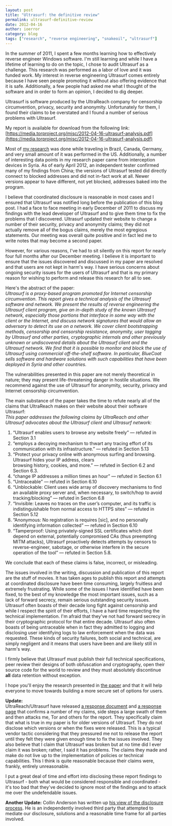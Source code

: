 ```yaml
---
layout: post
title: "Ultrasurf: the definitive review"
permalink: ultrasurf-definitive-review
date: 2012-04-16
author: ioerror
category: blog
tags: ["research", "reverse engineering", "snakeoil", "ultrasurf"]
---
```


In the summer of 2011, I spent a few months learning how to effectively reverse engineer Windows software. I'm still learning and while I have a lifetime of learning to do on the topic, I chose to audit Ultrasurf as a challenge. This research was performed as a labor of love and it was funded work. My interest in reverse engineering Ultrasurf comes entirely because I have seen people promoting it without also offering evidence that it is safe. Additionally, a few people had asked me what I thought of the software and in order to form an opinion, I decided to dig deeper.

Ultrasurf is software produced by the UltraReach company for censorship circumvention, privacy, security and anonymity. Unfortunately for them, I found their claims to be overstated and I found a number of serious problems with Ultrasurf.

My report is available for download from the following link: [https://media.torproject.org/misc/2012-04-16-ultrasurf-analysis.pdf](https://media.torproject.org/misc/2012-04-16-ultrasurf-analysis.pdf)

Most of [my research](https://media.torproject.org/misc/2012-04-16-ultrasurf-analysis.pdf) was done while traveling in Brazil, Canada, Germany, and very small amount of it was performed in the US. Additionally, a number of interesting data points in my research paper came from interception devices in Syria. As of early April 2012, an independent tester confirmed many of my findings from China; the versions of Ultrasurf tested did directly connect to blocked addresses and did not in-fact work at all. Newer versions appear to have different, not yet blocked, addresses baked into the program.

I believe that coordinated disclosure is reasonable in most cases and I ensured that Ultrasurf was notified long before the publication of this blog post. I had a face to face meeting in early December of 2011 to discuss my findings with the lead developer of Ultrasurf and to give them time to fix the problems that I discovered. Ultrasurf updated their website to change a number of their security, privacy and anonymity claims; they did not actually remove all of the bogus claims, merely the most egregious statements. Our meeting was overall quite positive and in fact led me to write notes that may become a second paper.

However, for various reasons, I've had to sit silently on this report for nearly four full months after our December meeting. I believe it is important to ensure that the issues discovered and discussed in my paper are resolved and that users are not kept in harm's way. I have serious concerns about ongoing security issues for the users of Ultrasurf and that is my primary reason for wishing to perform and release this research for all to see.

Here's the abstract of the paper:  
_Ultrasurf is a proxy-based program promoted for Internet censorship circumvention. This report gives a technical analysis of the Ultrasurf software and network. We present the results of reverse engineering the Ultrasurf client program, give an in-depth study of the known Ultrasurf network, especially those portions that interface in some way with the client or the Internet, and discuss network signatures that would allow an adversary to detect its use on a network. We cover client bootstrapping methods, censorship and censorship resistance, anonymity, user tagging by Ultrasurf and other parties, cryptographic internals and other previously unknown or undiscovered details about the Ultrasurf client and the Ultrasurf network. We find that it is possible to monitor and block the use of Ultrasurf using commercial off-the-shelf software. In particular, BlueCoat sells software and hardware solutions with such capabilities that have been deployed in Syria and other countries._

The vulnerabilities presented in this paper are not merely theoretical in nature; they may present life-threatening danger in hostile situations. We recommend against the use of Ultrasurf for anonymity, security, privacy and Internet censorship circumvention.

The main substance of the paper takes the time to refute nearly all of the claims that UltraReach makes on their website about their software Ultrasurf:  
_This paper addresses the following claims by UltraReach and other Ultrasurf advocates about the Ultrasurf client and Ultrasurf network:_

1. “Ultrasurf enables users to browse any website freely” — refuted in Section 3.1
2. “employs a decoying mechanism to thwart any tracing effort of its communication with its infrastructure.” — refuted in Section 5.13
3. “Protect your privacy online with anonymous surfing and browsing. Ultrasurf hides your IP address, clears  
browsing history, cookies, and more.” — refuted in Section 6.2 and Section 6.3.
4. “change IP addresses a million times an hour” — refuted in Section 6.1
5. “Untraceable” — refuted in Section 6.10
6. “Unblockable: Client uses wide array of discovery mechanisms to find an available proxy server and, when necessary, to switch/hop to avoid tracking/blocking” — refuted in Section 6.8
7. “Invisible: Leaves no traces on the user’s computer, and its traffic is indistinguishable from normal access to HTTPS sites” — refuted in Section 5.12
8. “Anonymous: No registration is requires [sic], and no personally identifying information collected” — refuted in Section 6.10
9. “Tamperproof: Using privately-signed SSL certificates which dont depend on external, potentially compromised CAs (thus preempting MITM attacks), Ultrasurf proactively detects attempts by censors to reverse-engineer, sabotage, or otherwise interfere in the secure operation of the tool” — refuted in Section 5.8.

We conclude that each of these claims is false, incorrect, or misleading.

The issues involved in the writing, discussion and publication of this report are the stuff of movies. It has taken ages to publish this report and attempts at coordinated disclosure have been time consuming, largely fruitless and extremely frustrating. While some of the issues I have identified have been fixed, to the best of my knowledge the most important issues, such as a lack of forward secrecy, remain serious outstanding security issues. Ultrasurf often boasts of their decade long fight against censorship and while I respect the spirit of their efforts, I have a hard time respecting the technical implementation. I'm afraid that they've not had forward secrecy in their cryptographic protocol for that entire decade. Ultrasurf also often boasts of being untraceable when in fact they admitted to logging and disclosing user identifying logs to law enforcement when the data was requested. These kinds of security failures, both social and technical, are simply negligent and it means that users have been and are likely still in harm's way.

I firmly believe that Ultrasurf must publish their full technical specifications, peer review their designs of both obfuscation and cryptography, open their source code for the world to review and they must absolutely discontinue **all** data retention without exception.

I hope you'll enjoy the research presented in [the paper](https://media.torproject.org/misc/2012-04-16-ultrasurf-analysis.pdf) and that it will help everyone to move towards building a more secure set of options for users.

**Update:**  
UltraReach/Ultrasurf have released [a response document](http://ultrasurf.us/Ultrasurf-response-to-Tor-definitive-review.pdf) and [a response page](http://ultrasurf.us/Ultrasurf-response-to-Tor-definitive-review.html) that confirms a number of my claims, side steps a large swath of them and then attacks me, Tor and others for the report. They specifically claim that what is true in my paper is for older versions of Ultrasurf. They do not disclose which versions or when the fixes were released. This is a typical vendor tactic considering that they pressured me not to release the report until they felt they were given enough time to fix the issues involved. They also believe that I claim that Ultrasurf was broken but at no time did I ever claim it was broken; rather, I said it has problems. The claims they made and make do not live up to the implementation of policies or technical capabilities. This I think is quite reasonable because their claims were, frankly, entirely unreasonable.

I put a great deal of time and effort into disclosing these report findings to Ultrasurf - both what would be considered responsible and coordinated - it's too bad that they've decided to ignore most of the findings and to attack me over the undefendable issues.

**Another Update:** Collin Anderson has written up [his view of the disclosure process](http://b.averysmallbird.com/entries/the-need-for-community-participation-and-clear-disclosure-processes-in-the-case-of-ultrasurf). He is an independently involved third party that attempted to mediate our disclosure, solutions and a reasonable time frame for all parties involved.

